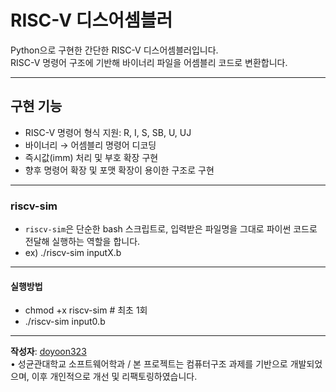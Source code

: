 # RISC-V 디스어셈블러

Python으로 구현한 간단한 RISC-V 디스어셈블러입니다.  
RISC-V 명령어 구조에 기반해 바이너리 파일을 어셈블리 코드로 변환합니다.

---

## 구현 기능

- RISC-V 명령어 형식 지원: R, I, S, SB, U, UJ
- 바이너리 → 어셈블리 명령어 디코딩
- 즉시값(imm) 처리 및 부호 확장 구현
- 향후 명령어 확장 및 포맷 확장이 용이한 구조로 구현

---

### riscv-sim

- `riscv-sim`은 단순한 bash 스크립트로, 입력받은 파일명을 그대로 파이썬 코드로 전달해 실행하는 역할을 합니다.
- ex) ./riscv-sim inputX.b

---
#### 실행방법

- chmod +x riscv-sim   # 최초 1회
- ./riscv-sim input0.b

---
**작성자**: [doyoon323](https://github.com/doyoon323)  
•	성균관대학교 소프트웨어학과 / 본 프로젝트는 컴퓨터구조 과제를 기반으로 개발되었으며, 이후 개인적으로 개선 및 리팩토링하였습니다.
